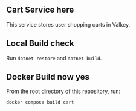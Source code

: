 ## Cart Service here

This service stores user shopping carts in Valkey.

## Local Build check

Run `dotnet restore` and `dotnet build`.

## Docker Build now yes

From the root directory of this repository, run:

```sh
docker compose build cart
```
